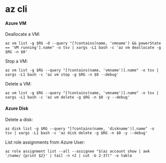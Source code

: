 # az cli


#### Azure VM
Deallocate a VM:
```
az vm list -g $RG -d --query "[?contains(name, 'vmname') && powerState == 'VM running'].name" -o tsv | xargs -L1 bash -c 'az vm deallocate -g $RG -n $0'
```
Stop a VM:
```
az vm list -g $RG --query "[?contains(name, 'vmname')].name" -o tsv | xargs -L1 bash -c 'az vm stop -g $RG -n $0 --debug'
```
Delete a VM:
```
az vm list -g $RG --query "[?contains(name, 'vmname')].name" -o tsv | xargs -L1 bash -c 'az vm delete -g $RG -n $0 -y --debug'
```
#### Azure Disk
Delete a disk:
```
az disk list -g $RG --query "[?contains(name, 'diskname')].name" -o tsv | xargs -L1 bash -c 'az disk delete -g $RG -n $0 -y --debug'
```


List role assignments from Azure User:
```
az role assignment list --all --assignee "$(az account show | awk '/name/ {print $2}' | tail -n +2 | cut -b 2-37)" -o table
```
